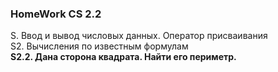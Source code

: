 ### HomeWork CS 2.2  
S. Ввод и вывод числовых данных. Оператор присваивания  
S2. Вычисления по известным формулам   
**S2.2. Дана сторона квадрата. Найти его периметр.**

